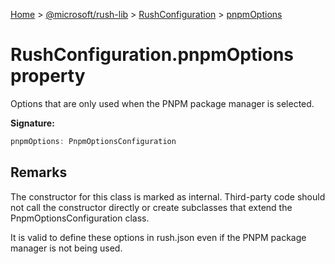 [Home](./index) &gt; [@microsoft/rush-lib](./rush-lib.md) &gt; [RushConfiguration](./rush-lib.rushconfiguration.md) &gt; [pnpmOptions](./rush-lib.rushconfiguration.pnpmoptions.md)

# RushConfiguration.pnpmOptions property

Options that are only used when the PNPM package manager is selected.

**Signature:**
```javascript
pnpmOptions: PnpmOptionsConfiguration
```

## Remarks

The constructor for this class is marked as internal. Third-party code should not call the constructor directly or create subclasses that extend the PnpmOptionsConfiguration class.

It is valid to define these options in rush.json even if the PNPM package manager is not being used.
